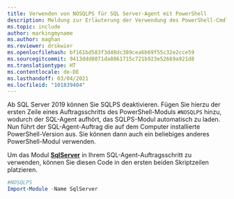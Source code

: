 ```yaml
---
title: Verwenden von NOSQLPS für SQL Server-Agent mit PowerShell
description: Meldung zur Erläuterung der Verwendung des PowerShell-Cmdlets „sqlserver“ anstelle des Cmdlet „sqlps“ mit SQL Server-Agent
ms.topic: include
author: markingmyname
ms.author: maghan
ms.reviewer: drskwier
ms.openlocfilehash: bf161bd583f3d48dc389cea6b69f55c32e2cce59
ms.sourcegitcommit: 9413ddd8071da8861715c721b923e52669a921d8
ms.translationtype: HT
ms.contentlocale: de-DE
ms.lasthandoff: 03/04/2021
ms.locfileid: "101839404"
---
```

Ab SQL Server 2019 können Sie SQLPS deaktivieren. Fügen Sie hierzu der ersten Zeile eines Auftragsschritts des PowerShell-Moduls `#NOSQLPS` hinzu, wodurch der SQL-Agent aufhört, das SQLPS-Modul automatisch zu laden. Nun führt der SQL-Agent-Auftrag die auf dem Computer installierte PowerShell-Version aus. Sie können dann auch ein beliebiges anderes PowerShell-Modul verwenden.

Um das Modul [**SqlServer**](https://www.powershellgallery.com/packages/Sqlserver/21.1.18235) in Ihrem SQL-Agent-Auftragsschritt zu verwenden, können Sie diesen Code in den ersten beiden Skriptzeilen platzieren.

```powershell
#NOSQLPS
Import-Module -Name SqlServer
```